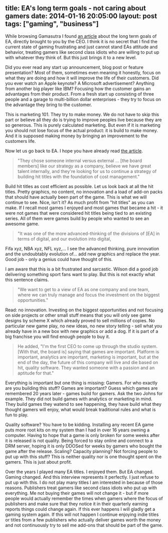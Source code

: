 title: EA's long term goals - not caring about gamers
date: 2014-01-16 20:05:00
layout: post
tags: ["gaming", "business"]
---
While browsing Gamasutra I found [an article][1] about the long term goals of EA, directly brought to you by the CEO. I think it is no secret that I find the current state of gaming frustrating and just cannot stand EAs attitude and behavior, treating gamers like second class idiots who are willing to put up with whatever they think of. But this just brings it to a new level.
<!--MORE-->

Did you ever read any start up announcement, blog post or feature presentation? Most of them, sometimes even meaning it honestly, focus on what they are doing and how it will improve the life of their customers. Did you ever watch an Apple keynote? A Microsoft advertisement? Anything from another big player like IBM? Focusing how the customer gains an advantages from their product. From a fresh start up consisting of three people and a garage to multi-billion dollar enterprises - they try to focus on the advantage they bring to the customer.

This is marketing 101. They try to make money. We do not have to skip this part or believe all they do is trying to improve peoples live because they are so generous. This is purely calculated marketing. But even if it is marketing you should not lose focus of the actual product: it is build to make money. And it is supposed making money by bringing an improvement to the customers life.

Now let us go back to EA. I hope you have already read [the article][1].

> "They chose someone internal versus external … [the board members] like our strategy as a company, believe we have great talent internally, and they're looking for us to continue a strategy of building hit titles with the foundation of cost management."

Build hit titles as cost efficient as possible. Let us look back at all the hit titles. Pretty graphics, no content, no innovation and a load of add-on packs that should have actually been part of the game. This is what we will continue to see. Nice, isn't it? As much profit from "hit titles" as you can make. If I recall most games I enjoyed and most games that became a hit - it were not games that were considered hit titles being tied to an existing series. All of them were games build by people who wanted to see an awesome game.

> "It was one of the more advanced-thinking of the divisions of [EA] in terms of digital, and our evolution into digital,

Fifa xyz, NBA xyz, NFL xyz,... I see the advanced thinking, pure innovation and the undoubtably evolution of... add new graphics and replace the year. Good job - only a genius could have thought of this.

I am aware that this is a bit frustrated and sarcastic. Wilson did a good job delivering something sport fans want to play. But this is not exactly what this sentence claims.

> "We want to get to a view of EA as one company and one team, where we can truly manage and focus the investment on the biggest opportunities."

Read: no innovation. Investing on the biggest opportunities and not focusing on side projects or other small stuff means that you will only see game designs by scheme X which already proved to sell millions of copies. No particular new game play, no new ideas, no new story telling - sell what you already have in a new box with new graphics or add a dog. If it is part of a big franchise you will find enough people to buy it.

> He added, "I'm the first CEO to come up through the studio system. [With that, the board is] saying that games are important. Platform is important, analytics are important, marketing is important, but at the end of the day, the future of this company will live and die based on hit, quality software. They wanted someone with a passion and an aptitude for that."

Everything is important but one thing is missing: Gamers. For who exactly are you building this stuff? Games are important? Guess which games are remembered 20 years later - games build for gamers. Ask the two Johns for example. They did not build games with analytics or marketing in mind. They build games they watend to see happening, they have build what they thought gamers will enjoy, what would break traditional rules and what is fun to play.

Quality software? You have to be kidding. Installing any recent EA game puts more root kits on my system than I had in over 16 years owning a computer. Having to hope that a game is only broken for some weeks after it is released is not quality. Being forced to stay online and connect to a DRM server, hoping it is only DDOSed for weeks by gamers who bought the game after the release. Scaling? Capacity planning? Not forcing people to put up with this stuff? This is neither quality nor is one thought spent on the gamers. This is just about profit.

Over the years I played many EA titles. I enjoyed them. But EA changed. Gaming changed. And this interview represents it perfectly. I just refuse to put up with this. I do not play many titles I am interested in because of those reasons. Publishers treat gamers like second class idiots who put up with everything. Me not buying their games will not change it - but if more people would actually remember the times when gamers where the focus of publishers and make sure that they notice it in their quarterly earning reports things could change again. If this ever happens I will gladly get a gaming system again. If this will not happen I continue enjoying indie titles or titles from a few publishers who actually deliver games worth the money and not continuously try to sell me add-ons that should be part of the game.

[1]: http://www.gamasutra.com/view/news/205828/EAs_new_CEO_spells_out_longterm_plans_expectations.php